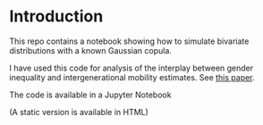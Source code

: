 # Introduction

This repo contains a notebook showing how to simulate bivariate distributions with a known Gaussian copula.

I have used this code for analysis of the interplay between gender inequality and intergenerational mobility estimates. See [this paper](https://github.com/MikkelGandil/papers/blob/master/Gandil_Rankcorrelations.pdf?raw=True).

The code is available in a Jupyter Notebook

(A static version is available in HTML)

